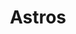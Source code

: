 ---
title: Astros
crosslinks:
- reddit_stream
- MLBStreams
- player
- TexasRangers
- NYYankees
- modnews
- BJLG
- thewestwing
- nfl
- '2013'
- MFWFiers
- Atlanta
- '2011'
- Mariners
- AstrosCirclejerk
- Seahawks
- BoxingStreams
- ethtrader
- pics
---